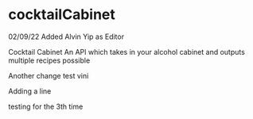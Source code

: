 # cocktailCabinet

02/09/22 Added Alvin Yip as Editor

Cocktail Cabinet
An API which takes in your alcohol cabinet and outputs multiple recipes possible

Another change
test vini

Adding a line

testing for the 3th time
